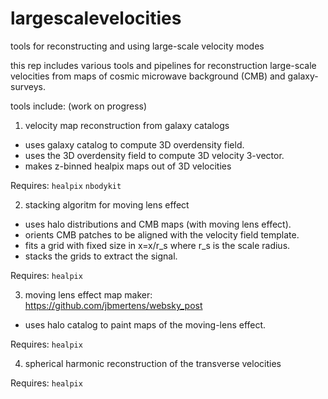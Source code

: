 # largescalevelocities

tools for reconstructing and using large-scale velocity modes

this rep includes various tools and pipelines for reconstruction large-scale velocities from maps of cosmic microwave background (CMB) and galaxy-surveys. 

tools include: (work on progress)

1) velocity map reconstruction from galaxy catalogs
- uses galaxy catalog to compute 3D overdensity field. 
- uses the 3D overdensity field to compute 3D velocity 3-vector. 
- makes z-binned healpix maps out of 3D velocities

Requires: 
`healpix`
`nbodykit`

2) stacking algoritm for moving lens effect
 - uses halo distributions and CMB maps (with moving lens effect).
 - orients CMB patches to be aligned with the velocity field template. 
 - fits a grid with fixed size in x=x/r_s where r_s is the scale radius.
 - stacks the grids to extract the signal. 

Requires: 
`healpix`

3) moving lens effect map maker: https://github.com/jbmertens/websky_post
 - uses halo catalog to paint maps of the moving-lens effect.

Requires: 
`healpix`

4) spherical harmonic reconstruction of the transverse velocities

Requires: 
`healpix`

